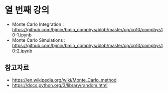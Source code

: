 # 열 번째 강의

* Monte Carlo Integration : https://github.com/bjmin/bmin_comphys/blob/master/cp/cp10/comphys10-1.ipynb
* Monte Carlo Simulations : https://github.com/bjmin/bmin_comphys/blob/master/cp/cp10/comphys10-2.ipynb

## 참고자료
* https://en.wikipedia.org/wiki/Monte_Carlo_method
* https://docs.python.org/3/library/random.html
